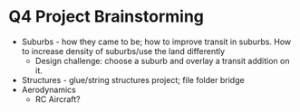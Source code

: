 # Q4 Project Brainstorming

* Suburbs - how they came to be; how to improve transit in suburbs. How to increase density of suburbs/use the land differently
    * Design challenge: choose a suburb and overlay a transit addition on it. 
* Structures - glue/string structures project; file folder bridge
* Aerodynamics
    * RC Aircraft?
